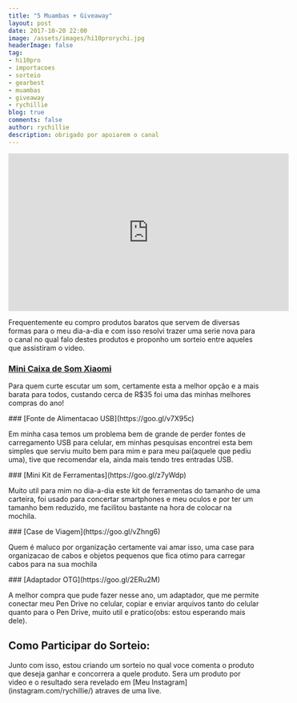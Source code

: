 ```yaml
---
title: "5 Muambas + Giveaway"
layout: post
date: 2017-10-20 22:00
image: /assets/images/hi10prorychi.jpg
headerImage: false
tag:
- hi10pro
- importacoes
- sorteio
- gearbest
- muambas
- giveaway
- rychillie
blog: true
comments: false
author: rychillie
description: obrigado por apoiarem o canal
---
```

<script async src="//pagead2.googlesyndication.com/pagead/js/adsbygoogle.js"></script>
<!-- Anuncio Blog Rychillie -->
<ins class="adsbygoogle"
     style="display:block"
     data-ad-client="ca-pub-7837358846130941"
     data-ad-slot="9265933715"
     data-ad-format="auto"></ins>
<script>
(adsbygoogle = window.adsbygoogle || []).push({});
</script>

<iframe width="560" height="315" src="https://www.youtube.com/embed/KHavZPaC2xE" frameborder="0" allowfullscreen></iframe>

<p>Frequentemente eu compro produtos baratos que servem de diversas formas para o meu dia-a-dia e com isso resolvi trazer uma serie nova para o canal no qual falo destes produtos e proponho um sorteio entre aqueles que assistiram o video.</p>

### [Mini Caixa de Som Xiaomi](https://goo.gl/uAC9nD)
<p>Para quem curte escutar um som, certamente esta a melhor opção e a mais barata para todos, custando cerca de R$35 foi uma das minhas melhores compras do ano!</p>
### [Fonte de Alimentacao USB](https://goo.gl/v7X95c)
<p>Em minha casa temos um problema bem de grande de perder fontes de carregamento USB para celular, em minhas pesquisas encontrei esta bem simples que serviu muito bem para mim e para meu pai(aquele que pediu uma), tive que recomendar ela, ainda mais tendo tres entradas USB.</p>
### [Mini Kit de Ferramentas](https://goo.gl/z7yWdp)
<p>Muito util para mim no dia-a-dia este kit de ferramentas do tamanho de uma carteira, foi usado para concertar smartphones e meu oculos e por ter um tamanho bem reduzido, me facilitou bastante na hora de colocar na mochila.</p>
### [Case de Viagem](https://goo.gl/vZhng6)
<p>Quem é maluco por organização certamente vai amar isso, uma case para organizacao de cabos e objetos pequenos que fica otimo para carregar cabos para na sua mochila</p>
### [Adaptador OTG](https://goo.gl/2ERu2M)
<p>A melhor compra que pude fazer nesse ano, um adaptador, que me permite conectar meu Pen Drive no celular, copiar e enviar arquivos tanto do celular quanto para o Pen Drive, muito util e pratico(obs: estou esperando mais dele).</p>


## Como Participar do Sorteio:
<p>Junto com isso, estou criando um sorteio no qual voce comenta o produto que deseja ganhar e concorrera a quele produto. Sera um produto por video e o resultado sera revelado em [Meu Instagram](instagram.com/rychillie/) atraves de uma live.
